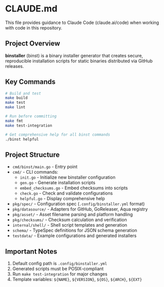 # CLAUDE.md

This file provides guidance to Claude Code (claude.ai/code) when working with code in this repository.

## Project Overview

**binstaller** (binst) is a binary installer generator that creates secure, reproducible installation scripts for static binaries distributed via GitHub releases.

## Key Commands

```bash
# Build and test
make build
make test
make lint

# Run before committing
make fmt
make test-integration

# Get comprehensive help for all binst commands
./binst helpful
```

## Project Structure

- `cmd/binst/main.go` - Entry point
- `cmd/` - CLI commands:
  - `init.go` - Initialize new binstaller configuration
  - `gen.go` - Generate installation scripts
  - `embed_checksums.go` - Embed checksums into scripts
  - `check.go` - Check and validate configurations
  - `helpful.go` - Display comprehensive help
- `pkg/spec/` - Configuration spec (`.config/binstaller.yml` format)
- `pkg/datasource/` - Adapters for GitHub, GoReleaser, Aqua registry
- `pkg/asset/` - Asset filename parsing and platform handling
- `pkg/checksums/` - Checksum calculation and verification
- `internal/shell/` - Shell script templates and generation
- `schema/` - TypeSpec definitions for JSON schema generation
- `testdata/` - Example configurations and generated installers

## Important Notes

1. Default config path is `.config/binstaller.yml`
2. Generated scripts must be POSIX-compliant
3. Run `make test-integration` for major changes
4. Template variables: `${NAME}`, `${VERSION}`, `${OS}`, `${ARCH}`, `${EXT}`